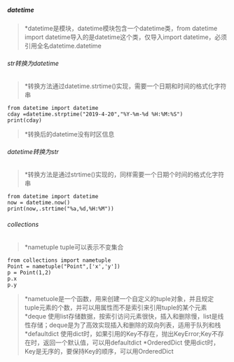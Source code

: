 ##### datetime
> *datetime是模块，datetime模块包含一个datetime类，from datetime import datetime导入的是datetime这个类，仅导入import datetime，必须引用全名datetime.datetime
###### str转换为datetime
> *转换方法通过datetime.strtime()实现，需要一个日期和时间的格式化字符串
```
from datetime import datetime
cday =datetime.strptime("2019-4-20","%Y-%m-%d %H:%M:%S")
print(cday)
```
> *转换后的datetime没有时区信息
###### datetime转换为str
> *转换方法是通过strtime()实现的，同样需要一个日期个时间的格式化字符串
```
from datetime import datetime
now = datetime.now()
print(now,.strtime("%a,%d,%H:%M"))
```
###### collections
> *nametuple tuple可以表示不变集合
```
from collections import nametuple
Point = nametuple("Point",['x','y'])
p = Point(1,2)
p.x
p.y
```
> *nametuole是一个函数，用来创建一个自定义的tuple对象，并且规定tuple元素的个数，并可以用属性而不是索引来引用tuple的某个元素
> *deque 使用list存储数据，按索引访问元素很快，插入和删除慢，list是线性存储；deque是为了高效实现插入和删除的双向列表，适用于队列和栈
> *defaultdict 使用dict时，如果引用的Key不存在，抛出KeyError;Key不存在时，返回一个默认值，可以用defaultdict
> *OrderedDict 使用dict时，Key是无序的，要保持Key的顺序，可以用OrderedDict

